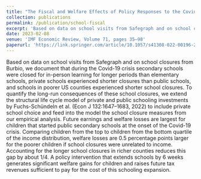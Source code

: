 ```yaml
---
title: "The Fiscal and Welfare Effects of Policy Responses to the Covid-19 School Closures"
collection: publications
permalink: /publication/school-fiscal
excerpt: 'Based on data on school visits from Safegraph and on school closures from Burbio, we document that during the Covid-19 crisis secondary schools were closed for in-person learning for longer periods than elementary schools, private schools experienced shorter closures than public schools, and schools in poorer US counties experienced shorter school closures. To quantify the long-run consequences of these school closures, we extend the structural life cycle model of private and public schooling investments by Fuchs-Schündeln et al. (Econ J 132:1647–1683, 2022) to include private school choice and feed into the model the school closure measures from our empirical analysis. Future earnings and welfare losses are largest for children that started public secondary schools at the onset of the Covid-19 crisis. Comparing children from the top to children from the bottom quartile of the income distribution, welfare losses are 0.5 percentage points larger for the poorer children if school closures were unrelated to income. Accounting for the longer school closures in richer counties reduces this gap by about 1/4. A policy intervention that extends schools by 6 weeks generates significant welfare gains for children and raises future tax revenues sufficient to pay for the cost of this schooling expansion.'
date: 2023-02-08
venue: 'IMF Economic Review, Volume 71, pages 35–98'
paperurl: 'https://link.springer.com/article/10.1057/s41308-022-00196-2](https://link.springer.com/article/10.105s41308-022-00196-2'](https://link.springer.com/article/10.1057/s41308-022-00196-2'
---
```


Based on data on school visits from Safegraph and on school closures from Burbio, we document that during the Covid-19 crisis secondary schools were closed for in-person learning for longer periods than elementary schools, private schools experienced shorter closures than public schools, and schools in poorer US counties experienced shorter school closures. To quantify the long-run consequences of these school closures, we extend the structural life cycle model of private and public schooling investments by Fuchs-Schündeln et al. (Econ J 132:1647–1683, 2022) to include private school choice and feed into the model the school closure measures from our empirical analysis. Future earnings and welfare losses are largest for children that started public secondary schools at the onset of the Covid-19 crisis. Comparing children from the top to children from the bottom quartile of the income distribution, welfare losses are 0.5 percentage points larger for the poorer children if school closures were unrelated to income. Accounting for the longer school closures in richer counties reduces this gap by about 1/4. A policy intervention that extends schools by 6 weeks generates significant welfare gains for children and raises future tax revenues sufficient to pay for the cost of this schooling expansion.
